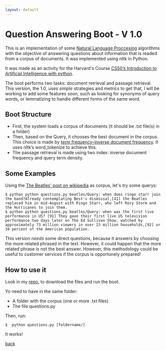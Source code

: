 ```yaml
---
layout: default
---
```

# Question Answering Boot - V 1.0

This is an implementation of some [Natural Language Proccesing](https://en.wikipedia.org/wiki/Natural_language_processing) algorithms with the objective of answering questions about information that is readed from a corpus of documents. It was implemented using nltk in Python. 

It was made as an activity for the Harvard's Course [CS50’s Introduction to Artificial Intelligence with python](https://cs50.harvard.edu/ai/2020/). 

The boot performs two tasks: document retrieval and passage retrieval. This version, the 1.0, uses _simple_ strategies and metrics to get that, I will be working to add some features soon, such as looking for synonyms of query words, or lemmatizing to handle different forms of the same word.

## Boot Structure

* First, the system loads a corpus of documents (it should be .txt file(s) in a folder)
* Then, based on the Query, it chooses the best document in the corpus. This choice is made by [term frequency–inverse document frequency](https://en.wikipedia.org/wiki/Tf%E2%80%93idf). It uses nltk’s word_tokenize to achieve this.
* The passage retrieval is made using two index: inverse document frequency and query term density. 

## Some Examples

Using the [The Beatles' post on wikipedia](https://en.wikipedia.org/wiki/The_Beatles) as corpus, let's try some querys: 

```$ python python questions.py beatles/Query: when was let it be released?On 8 May 1970, Let It Be was released.
$ python python questions.py beatles/Query: when does ringo starr join the band?Already contemplating Best's dismissal,[41] the Beatles replaced him in mid-August with Ringo Starr, who left Rory Storm and the Hurricanes to join them.
$ python python questions.py beatles/Query: when was the first live performance in US? [91] They gave their first live US television performance two days later on The Ed Sullivan Show, watched by approximately 73 million viewers in over 23 million households,[92] or 34 percent of the American population.
```

This version _needs_ some direct questions, because it answers by choosing the more related phrased in the text. However, it could happen that the more related phrase is not the best answer. However, this methodology could be useful to customer services if the corpus is opportunely prepared!


## How to use it

Look in my [repo](https://github.com/Marouxet/cs50/tree/06-Questions), to download the files and run the boot. 

Yo need to have in the same folder:

* A folder with the corpus (one or more .txt files)
* The file questions.py


Then, run:


```
$  python questions.py [foldername/]
```


It works!

[back](./)

